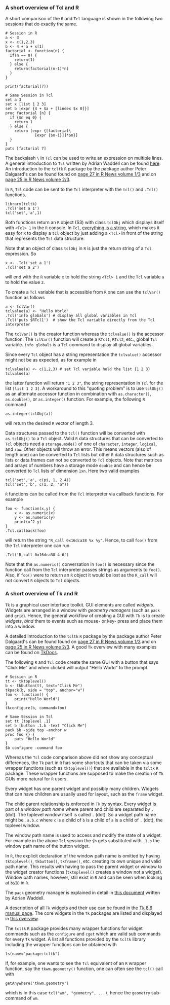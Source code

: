 <script type="text/javascript">
window.onload = function() {
    document.getElementById("learn_R_tcltk").className += " selected";
    document.getElementById("learn_R").firstChild.href = "learn_R_tcltk.html";
    document.getElementById("learn_Tcl").firstChild.href = "learn_Tcl_Tk.html";
}
</script>


### A short overview of Tcl and R

A short comparison of the `R` and `Tcl` language is shown in the
following two sessions that do exactly the same.

<div class="twocolumn">

~~~~~ {.left}
# Session in R
a <- 3
x <- c(1,2,3)
b <- 4 + a + x[1]
factorial <- function(n) {
  if(n == 0) {
    return(1)
  } else {
    return(factorial(n-1)*n)
  }
}

print(factorial(7))
~~~~~

~~~ {.right .tclcode}
# Same Session in Tcl
set a 3
set x [list 1 2 3]
set b [expr {4 + $a + [lindex $x 0]}]
proc factorial {n} {
  if {$n eq 0} {
    return 1
  } else {
    return [expr {[factorial\
             [expr {$n-1}]]*$n}]
  }
}
puts [factorial 7]
~~~
</div>

The backslash `\` in `Tcl` can be used to write an expression on
multiple lines. A general introduction to `Tcl` written by Adrian
Waddell can be found
[here](http://adrian.waddell.ch/EssentialSoftware/Rtcltk_tcl.pdf). An
introduction to the `tcltk` `R` package by the package author Peter
Dalgaard's can be found found on
[page 27 in R News volume 1/3](http://cran.r-project.org/doc/Rnews/Rnews_2001-3.pdf)
and on 
[page 25 in R News volume 2/3](http://cran.r-project.org/doc/Rnews/Rnews_2002-3.pdf).

In `R`, `Tcl` code can be sent to the `Tcl` interpreter with the
`tcl()` and `.Tcl()` functions.

~~~~~
library(tcltk)
.Tcl('set a 1')
tcl('set','a',1)
~~~~~

Both functions return an `R` object (S3) with class `tclObj` which
displays itself with `<Tcl> 1` in the `R` console. In `Tcl`,
[everything is a string](http://wiki.tcl.tk/3018), which makes it easy
for `R` to display a `tcl` object by just adding a `<Tcl>` in front of
the string that represents the `Tcl` data structure.

Note that an object of class `tclObj` in `R` is just the return string
of a `Tcl` expression. So

~~~
x <- .Tcl('set a 1') 
.Tcl('set a 2')
~~~

will end with the `R` variable `x` to hold the string `<Tcl> 1` and
the `Tcl` variable `a` to hold the value `2`.

To create a `Tcl` variable that is accessible from `R` one can use the
`tclVar()` function as follows

~~~
a <- tclVar()
tclvalue(a) <- "Hello World"
.Tcl('info globals') # display all global variables in Tcl
.Tcl('puts $RTcl1')  # show the Tcl variable directly from the Tcl interpreter 
~~~

The `tclVar()` is the creator function whereas the `tclvalue()` is the
accessor function. The `tclVar()` function will create a `RTcl1`,
`RTcl2`, etc., global `Tcl` variable. `info globals` is a `Tcl`
command to display all global variables.

Since every `Tcl` object has a string representation the `tclvalue()`
accessor might not be as expected, as for example in

~~~
tclvalue(a) <- c(1,2,3) # set Tcl variable hold the list {1 2 3}
tclvalue(a)
~~~

the latter function will return `"1 2 3"`, the string representation
in `Tcl` for the list `[list 1 2 3]`. A workaround to this "quoting
problem" is to use `tclObj()` as an alternate accessor function in
combination with `as.character()`, `as.double()`, or `as.integer()`
function. For example, the following `R` command

~~~
as.integer(tclObj(a))
~~~

will return the desired `R` vector of length 3.

Data structures passed to the `tcl()` function will be converted with
`as.tclObj()` to a `Tcl` object. Valid `R` data structures that can be
converted to `Tcl` objects need a `storage.mode()` of one of
`character`, `integer`, `logical`, and `raw`. Other objects will throw
an error. This means vectors (also of length one) can be converted to
`Tcl` lists but other `R` data structures such as lists or data.frames
can not be converted to `Tcl` objects. Note that matrices and arrays
of numbers have a storage mode `double` and can hence be converted to
`Tcl` lists of dimension `1xn`. Here two valid examples

~~~
tcl('set','a', c(pi, 1, 2.4))
tcl('set','b', c(1, 2, "a"))
~~~

`R` functions can be called from the `Tcl` interpreter via callback
functions. For example

~~~
foo <- function(x,y) {
	x <- as.numeric(x)
	y <- as.numeric(y)
	print(x^2-y)
}
.Tcl.callback(foo)
~~~

will return the string `"R_call 0x16dca38 %x %y"`. Hence, to call
`foo()` from the `Tcl` interpreter one can run

~~~
.Tcl('R_call 0x16dca38 4 6')
~~~

Note that the `as.numeric()` conversation in `foo()` is necessary
since the function call from the `Tcl` interpreter passes strings as
arguments to `foo()`. Also, if `foo()` were to return an `R` object it
would be lost as the `R_call` will not convert `R` objects to `Tcl`
objects.

### A short overview of Tk and R

`Tk` is a graphical user interface toolkit. GUI elements are called
*widgets*. Widgets are arranged in a window with *geometry managers*
(such as `pack` and `grid`). Hence, the general workflow of creating a
GUI with `Tk` is to create *widgets*, *bind* them to events such as
mouse- or key- press and place them into a window.

A detailed introduction to the `tcltk` `R` package by the package
author Peter Dalgaard's can be found found on
[page 27 in R News volume 1/3](http://cran.r-project.org/doc/Rnews/Rnews_2001-3.pdf)
and on
[page 25 in R News volume 2/3](http://cran.r-project.org/doc/Rnews/Rnews_2002-3.pdf). A
good `Tk` overview with many examples can be found on
[TkDocs](http://www.tkdocs.com/).



The following `R` and `Tcl` code create the same GUI with a button
that says "Click Me" and when clicked will output "Hello World" to the
prompt.

<div class="twocolumn">

~~~~~ {.left}
# Session in R
tt <- tktoplevel()
b <- tkbutton(tt, text="Click Me")
tkpack(b, side = "top", anchor="w")
foo <- function() {
	print("Hello World")
}
tkconfigure(b, command=foo)
~~~~~

~~~ {.right .tclcode}
# Same Session in Tcl
set tt [toplevel .1]
set b [button .1.b -text "Click Me"]
pack $b -side top -anchor w
proc foo {} {
	puts "Hello World"
}
$b configure -command foo
~~~
</div>

Whereas the `Tcl` code comparison above did not show any conceptual
differences, the `Tk` part in `R` has some shortcuts that can be taken
via some wrapper functions (such as `tktoplevel()`) that are available
in the `tcltk` `R` package. These wrapper functions are supposed to
make the creation of `Tk` GUIs more natural for `R` users.

Every widget has one parent widget and possibly many children. Widgets
that can have children are usually used for layout, such as the
`frame` widget.

The child parent relationship is enforced in `Tk` by syntax. Every
widget is part of a *window path name* where parent and child are
separated by `.` (dot). The toplevel window itself is called `.`
(dot). So a widget path name might be `.a.b.c` where `c` is a child of
`b` is a child of `a` is a child of `.` (dot), the toplevel window.

The window path name is used to access and modify the state of a
widget. For example in the above `Tcl` session the `$b` gets
substituted with `.1.b` the window path name of the button widget.

In `R`, the explicit declaration of the window path name is omitted by
having `tktoplevel()`, `tkbutton()`, `tkframe()`, etc. creating its
own unique and valid path name. This results with having to pass the
parent widget or window to the widget creator functions
(`tktoplevel()` creates a window not a widget). Window path names,
however, still exist in `R` and can be seen when looking at `b$ID` in
`R`.

The `pack` geometry manager is explained in detail in
[this document](http://adrian.waddell.ch/EssentialSoftware/Rtcltk_geometry.pdf)
written by Adrian Waddell.

A description of all `Tk` widgets and their use can be found in the
[Tk 8.6 manual page](https://www.tcl.tk/man/tcl8.6/TkCmd/contents.htm). The
core widgets in the `Tk` packages are listed and displayed in
[this overview](http://wiki.tcl.tk/490).

The `tcltk` `R` package provides many wrapper functions for widget
commands such as the `configure` and `cget` which are valid sub
commands for every `Tk` widget. A list all functions provided by the
`tcltk` library including the wrapper functions can be obtained with

~~~
ls(name="package:tcltk")
~~~

If, for example, one wants to see the `Tcl` equivalent of an `R`
wrapper function, say the `tkwm.geometry()` function, one can often
see the `tcl()` call with

~~~
getAnywhere('tkwm.geometry')
~~~

which is in this case `tcl("wm", "geometry", ...)`, hence the
`geometry` sub-command of `wm`.
